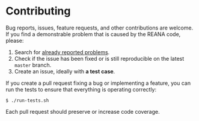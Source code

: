 # Contributing

Bug reports, issues, feature requests, and other contributions are welcome.
If you find a demonstrable problem that is caused by the REANA code, please:

1. Search for [already reported problems](https://github.com/reanahub/reana-server/issues).
2. Check if the issue has been fixed or is still reproducible on the
   latest `master` branch.
3. Create an issue, ideally with **a test case**.

If you create a pull request fixing a bug or implementing a feature, you can run
the tests to ensure that everything is operating correctly:

```console
$ ./run-tests.sh
```

Each pull request should preserve or increase code coverage.
